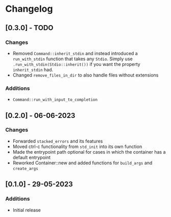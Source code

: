 # Changelog

## [0.3.0] - TODO
### Changes
 - Removed `Command::inherit_stdin` and instead introduced a `run_with_stdin` function that takes
   any `Stdio`. Simply use `.run_with_stdin(Stdio::inherit())` if you want the property
   `inherit_stdin` had.
 - Changed `remove_files_in_dir` to also handle files without extensions

### Additions
 - `Command::run_with_input_to_completion`

## [0.2.0] - 06-06-2023
### Changes
 - Forwarded `stacked_errors` and its features
 - Moved ctrl-c functionality from `std_init` into its own function
 - Made the entrypoint path optional for cases in which the container has a default entrypoint
 - Reworked Container::new and added functions for `build_args` and `create_args`

## [0.1.0] - 29-05-2023
### Additions
 - Initial release
